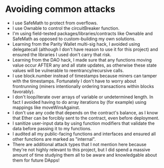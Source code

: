 # Avoiding common attacks

- I use SafeMath to protect from overflows.
- I use Ownable to control the circuitBreaker function.
- I'm using field-tested packages/libraries/contracts like Ownable and SafeMath as opposed to custom-building my own solutions.
- Learning from the Parity Wallet multi-sig hack, I avoided using delegatecall (although I don't have reason to use it for this project) and ensured the libraries I used don't carry that risk.
- Learning from the DAO hack, I made sure that any functions moving value occur AFTER any and all state updates, as otherwise these state values will be vulnerable to reentrancy/recursive calls.
- I use block.number instead of timestamps because miners can tamper with the timestamps. Fortunately I don't have to worry about frontrunning (miners intentionally ordering transactions within blocks favorably).
- I don't loop/iterate over arrays of variable or undetermined length. In fact I avoided having to do array iterations by (for example) using mappings like moveWinsAgainst.
- I don't use any code that depends on the contract's balance, as I know that Ether can be forcibly sent to the contract, even before deployment.
- I sanitize user-input data by using function modifiers that validate the data before passing it to my functions.
- I audited all my public-facing functions and interfaces and ensured all other functions are marked as "internal".
- There are additional attack types that I not mention here because they're not highly relevant to this project, but I did spend a massive amount of time studying them all to be aware and knowledgable about them for future DApps!

